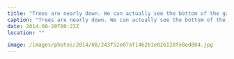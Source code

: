 ```yaml
---
title: "Trees are nearly down. We can actually see the bottom of the garden. Time to buy an axe for the wood burner!"
caption: "Trees are nearly down. We can actually see the bottom of the garden. Time to buy an axe for the wood burner!"
date: 2014-08-20T00:23Z
location: ""

image: /images/photos/2014/08/243f52e07af1462b1e026128fe8ed004.jpg
---
```

